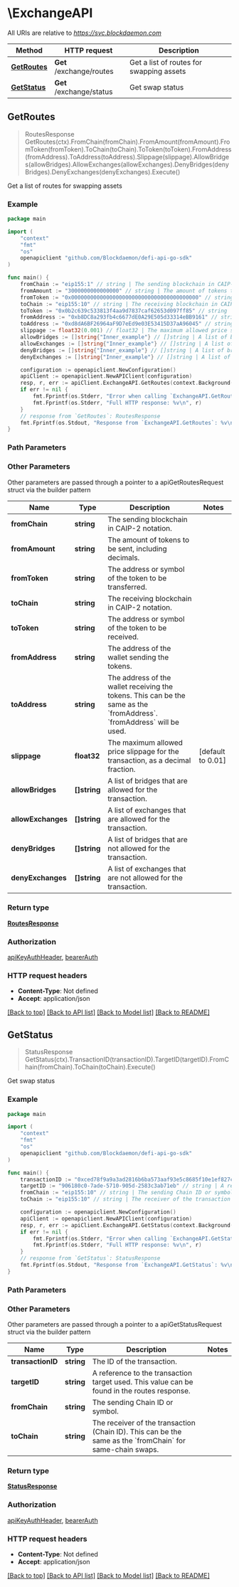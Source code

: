 # \ExchangeAPI

All URIs are relative to *https://svc.blockdaemon.com*

Method | HTTP request | Description
------------- | ------------- | -------------
[**GetRoutes**](ExchangeAPI.md#GetRoutes) | **Get** /exchange/routes | Get a list of routes for swapping assets
[**GetStatus**](ExchangeAPI.md#GetStatus) | **Get** /exchange/status | Get swap status



## GetRoutes

> RoutesResponse GetRoutes(ctx).FromChain(fromChain).FromAmount(fromAmount).FromToken(fromToken).ToChain(toChain).ToToken(toToken).FromAddress(fromAddress).ToAddress(toAddress).Slippage(slippage).AllowBridges(allowBridges).AllowExchanges(allowExchanges).DenyBridges(denyBridges).DenyExchanges(denyExchanges).Execute()

Get a list of routes for swapping assets



### Example

```go
package main

import (
	"context"
	"fmt"
	"os"
	openapiclient "github.com/Blockdaemon/defi-api-go-sdk"
)

func main() {
	fromChain := "eip155:1" // string | The sending blockchain in CAIP-2 notation.
	fromAmount := "3000000000000000" // string | The amount of tokens to be sent, including decimals.
	fromToken := "0x0000000000000000000000000000000000000000" // string | The address or symbol of the token to be transferred.
	toChain := "eip155:10" // string | The receiving blockchain in CAIP-2 notation.
	toToken := "0x0b2c639c533813f4aa9d7837caf62653d097ff85" // string | The address or symbol of the token to be received.
	fromAddress := "0xb8DC8a293fb4c6677dE0A29E505d33314eBB9161" // string | The address of the wallet sending the tokens.
	toAddress := "0xd8dA6BF26964aF9D7eEd9e03E53415D37aA96045" // string | The address of the wallet receiving the tokens. This can be the same as the `fromAddress`. `fromAddress` will be used.
	slippage := float32(0.001) // float32 | The maximum allowed price slippage for the transaction, as a decimal fraction. (default to 0.01)
	allowBridges := []string{"Inner_example"} // []string | A list of bridges that are allowed for the transaction. (optional)
	allowExchanges := []string{"Inner_example"} // []string | A list of exchanges that are allowed for the transaction. (optional)
	denyBridges := []string{"Inner_example"} // []string | A list of bridges that are not allowed for the transaction. (optional)
	denyExchanges := []string{"Inner_example"} // []string | A list of exchanges that are not allowed for the transaction. (optional)

	configuration := openapiclient.NewConfiguration()
	apiClient := openapiclient.NewAPIClient(configuration)
	resp, r, err := apiClient.ExchangeAPI.GetRoutes(context.Background()).FromChain(fromChain).FromAmount(fromAmount).FromToken(fromToken).ToChain(toChain).ToToken(toToken).FromAddress(fromAddress).ToAddress(toAddress).Slippage(slippage).AllowBridges(allowBridges).AllowExchanges(allowExchanges).DenyBridges(denyBridges).DenyExchanges(denyExchanges).Execute()
	if err != nil {
		fmt.Fprintf(os.Stderr, "Error when calling `ExchangeAPI.GetRoutes``: %v\n", err)
		fmt.Fprintf(os.Stderr, "Full HTTP response: %v\n", r)
	}
	// response from `GetRoutes`: RoutesResponse
	fmt.Fprintf(os.Stdout, "Response from `ExchangeAPI.GetRoutes`: %v\n", resp)
}
```

### Path Parameters



### Other Parameters

Other parameters are passed through a pointer to a apiGetRoutesRequest struct via the builder pattern


Name | Type | Description  | Notes
------------- | ------------- | ------------- | -------------
 **fromChain** | **string** | The sending blockchain in CAIP-2 notation. | 
 **fromAmount** | **string** | The amount of tokens to be sent, including decimals. | 
 **fromToken** | **string** | The address or symbol of the token to be transferred. | 
 **toChain** | **string** | The receiving blockchain in CAIP-2 notation. | 
 **toToken** | **string** | The address or symbol of the token to be received. | 
 **fromAddress** | **string** | The address of the wallet sending the tokens. | 
 **toAddress** | **string** | The address of the wallet receiving the tokens. This can be the same as the &#x60;fromAddress&#x60;. &#x60;fromAddress&#x60; will be used. | 
 **slippage** | **float32** | The maximum allowed price slippage for the transaction, as a decimal fraction. | [default to 0.01]
 **allowBridges** | **[]string** | A list of bridges that are allowed for the transaction. | 
 **allowExchanges** | **[]string** | A list of exchanges that are allowed for the transaction. | 
 **denyBridges** | **[]string** | A list of bridges that are not allowed for the transaction. | 
 **denyExchanges** | **[]string** | A list of exchanges that are not allowed for the transaction. | 

### Return type

[**RoutesResponse**](RoutesResponse.md)

### Authorization

[apiKeyAuthHeader](../README.md#apiKeyAuthHeader), [bearerAuth](../README.md#bearerAuth)

### HTTP request headers

- **Content-Type**: Not defined
- **Accept**: application/json

[[Back to top]](#) [[Back to API list]](../README.md#documentation-for-api-endpoints)
[[Back to Model list]](../README.md#documentation-for-models)
[[Back to README]](../README.md)


## GetStatus

> StatusResponse GetStatus(ctx).TransactionID(transactionID).TargetID(targetID).FromChain(fromChain).ToChain(toChain).Execute()

Get swap status



### Example

```go
package main

import (
	"context"
	"fmt"
	"os"
	openapiclient "github.com/Blockdaemon/defi-api-go-sdk"
)

func main() {
	transactionID := "0xced78f9a9a3ad2816b6ba573aaf93e5c8685f10e1ef827c0b31090ed23746987" // string | The ID of the transaction.
	targetID := "906180c0-7ade-5710-905d-2583c3ab71eb" // string | A reference to the transaction target used. This value can be found in the routes response.
	fromChain := "eip155:10" // string | The sending Chain ID or symbol.
	toChain := "eip155:10" // string | The receiver of the transaction (Chain ID). This can be the same as the `fromChain` for same-chain swaps.

	configuration := openapiclient.NewConfiguration()
	apiClient := openapiclient.NewAPIClient(configuration)
	resp, r, err := apiClient.ExchangeAPI.GetStatus(context.Background()).TransactionID(transactionID).TargetID(targetID).FromChain(fromChain).ToChain(toChain).Execute()
	if err != nil {
		fmt.Fprintf(os.Stderr, "Error when calling `ExchangeAPI.GetStatus``: %v\n", err)
		fmt.Fprintf(os.Stderr, "Full HTTP response: %v\n", r)
	}
	// response from `GetStatus`: StatusResponse
	fmt.Fprintf(os.Stdout, "Response from `ExchangeAPI.GetStatus`: %v\n", resp)
}
```

### Path Parameters



### Other Parameters

Other parameters are passed through a pointer to a apiGetStatusRequest struct via the builder pattern


Name | Type | Description  | Notes
------------- | ------------- | ------------- | -------------
 **transactionID** | **string** | The ID of the transaction. | 
 **targetID** | **string** | A reference to the transaction target used. This value can be found in the routes response. | 
 **fromChain** | **string** | The sending Chain ID or symbol. | 
 **toChain** | **string** | The receiver of the transaction (Chain ID). This can be the same as the &#x60;fromChain&#x60; for same-chain swaps. | 

### Return type

[**StatusResponse**](StatusResponse.md)

### Authorization

[apiKeyAuthHeader](../README.md#apiKeyAuthHeader), [bearerAuth](../README.md#bearerAuth)

### HTTP request headers

- **Content-Type**: Not defined
- **Accept**: application/json

[[Back to top]](#) [[Back to API list]](../README.md#documentation-for-api-endpoints)
[[Back to Model list]](../README.md#documentation-for-models)
[[Back to README]](../README.md)


